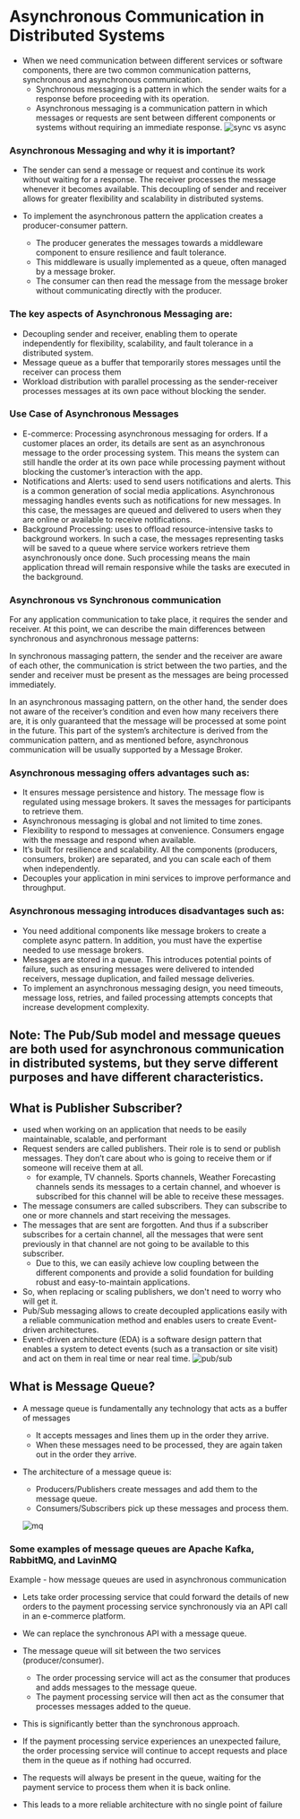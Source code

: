 # Asynchronous Communication in Distributed Systems

- When we need communication between different services or software components, there are two common communication patterns, synchronous and asynchronous communication.
  - Synchronous messaging is a pattern in which the sender waits for a response before proceeding with its operation.
  - Asynchronous messaging is a communication pattern in which messages or requests are sent between different components or systems without requiring an immediate response.
    ![sync vs async](assets/ac1.png)

### Asynchronous Messaging and why it is important?

- The sender can send a message or request and continue its work without waiting for a response. The receiver processes the message whenever it becomes available. This decoupling of sender and receiver allows for greater flexibility and scalability in distributed systems.

- To implement the asynchronous pattern the application creates a producer-consumer pattern.
  - The producer generates the messages towards a middleware component to ensure resilience and fault tolerance.
  - This middleware is usually implemented as a queue, often managed by a message broker.
  - The consumer can then read the message from the message broker without communicating directly with the producer.

### The key aspects of Asynchronous Messaging are:

- Decoupling sender and receiver, enabling them to operate independently for flexibility, scalability, and fault tolerance in a distributed system.
- Message queue as a buffer that temporarily stores messages until the receiver can process them
- Workload distribution with parallel processing as the sender-receiver processes messages at its own pace without blocking the sender.

### Use Case of Asynchronous Messages

- E-commerce: Processing asynchronous messaging for orders. If a customer places an order, its details are sent as an asynchronous message to the order processing system. This means the system can still handle the order at its own pace while processing payment without blocking the customer’s interaction with the app.
- Notifications and Alerts: used to send users notifications and alerts. This is a common generation of social media applications. Asynchronous messaging handles events such as notifications for new messages. In this case, the messages are queued and delivered to users when they are online or available to receive notifications.
- Background Processing: uses to offload resource-intensive tasks to background workers. In such a case, the messages representing tasks will be saved to a queue where service workers retrieve them asynchronously once done. Such processing means the main application thread will remain responsive while the tasks are executed in the background.

### Asynchronous vs Synchronous communication

For any application communication to take place, it requires the sender and receiver. At this point, we can describe the main differences between synchronous and asynchronous message patterns:

In synchronous massaging pattern, the sender and the receiver are aware of each other, the communication is strict between the two parties, and the sender and receiver must be present as the messages are being processed immediately.

In an asynchronous massaging pattern, on the other hand, the sender does not aware of the receiver’s condition and even how many receivers there are, it is only guaranteed that the message will be processed at some point in the future. This part of the system’s architecture is derived from the communication pattern, and as mentioned before, asynchronous communication will be usually supported by a Message Broker.

### Asynchronous messaging offers advantages such as:

- It ensures message persistence and history. The message flow is regulated using message brokers. It saves the messages for participants to retrieve them.
- Asynchronous messaging is global and not limited to time zones.
- Flexibility to respond to messages at convenience. Consumers engage with the message and respond when available.
- It’s built for resilience and scalability. All the components (producers, consumers, broker) are separated, and you can scale each of them when independently.
- Decouples your application in mini services to improve performance and throughput.

### Asynchronous messaging introduces disadvantages such as:

- You need additional components like message brokers to create a complete async pattern. In addition, you must have the expertise needed to use message brokers.
- Messages are stored in a queue. This introduces potential points of failure, such as ensuring messages were delivered to intended receivers, message duplication, and failed message deliveries.
- To implement an asynchronous messaging design, you need timeouts, message loss, retries, and failed processing attempts concepts that increase development complexity.

## Note: The Pub/Sub model and message queues are both used for asynchronous communication in distributed systems, but they serve different purposes and have different characteristics.

## What is Publisher Subscriber?

- used when working on an application that needs to be easily maintainable, scalable, and performant
- Request senders are called publishers. Their role is to send or publish messages. They don’t care about who is going to receive them or if someone will receive them at all.
  - for example, TV channels. Sports channels, Weather Forecasting channels sends its messages to a certain channel, and whoever is subscribed for this channel will be able to receive these messages.
- The message consumers are called subscribers. They can subscribe to one or more channels and start receiving the messages.
- The messages that are sent are forgotten. And thus if a subscriber subscribes for a certain channel, all the messages that were sent previously in that channel are not going to be available to this subscriber.
  - Due to this, we can easily achieve low coupling between the different components and provide a solid foundation for building robust and easy-to-maintain applications.
- So, when replacing or scaling publishers, we don't need to worry who will get it.
- Pub/Sub messaging allows to create decoupled applications easily with a reliable communication method and enables users to create Event-driven architectures.
- Event-driven architecture (EDA) is a software design pattern that enables a system to detect events (such as a transaction or site visit) and act on them in real time or near real time.
  ![pub/sub](assets/ac2.png)

## What is Message Queue?

- A message queue is fundamentally any technology that acts as a buffer of messages

  - It accepts messages and lines them up in the order they arrive.
  - When these messages need to be processed, they are again taken out in the order they arrive.

- The architecture of a message queue is:

  - Producers/Publishers create messages and add them to the message queue.
  - Consumers/Subscribers pick up these messages and process them.

  ![mq](assets/ac3.png)

### Some examples of message queues are Apache Kafka, RabbitMQ, and LavinMQ

Example - how message queues are used in asynchronous communication

- Lets take order processing service that could forward the details of new orders to the payment processing service synchronously via an API call in an e-commerce platform.
- We can replace the synchronous API with a message queue.
- The message queue will sit between the two services (producer/consumer).

  - The order processing service will act as the consumer that produces and adds messages to the message queue.
  - The payment processing service will then act as the consumer that processes messages added to the queue.

- This is significantly better than the synchronous approach.
- If the payment processing service experiences an unexpected failure, the order processing service will continue to accept requests and place them in the queue as if nothing had occurred.
- The requests will always be present in the queue, waiting for the payment service to process them when it is back online.
- This leads to a more reliable architecture with no single point of failure
